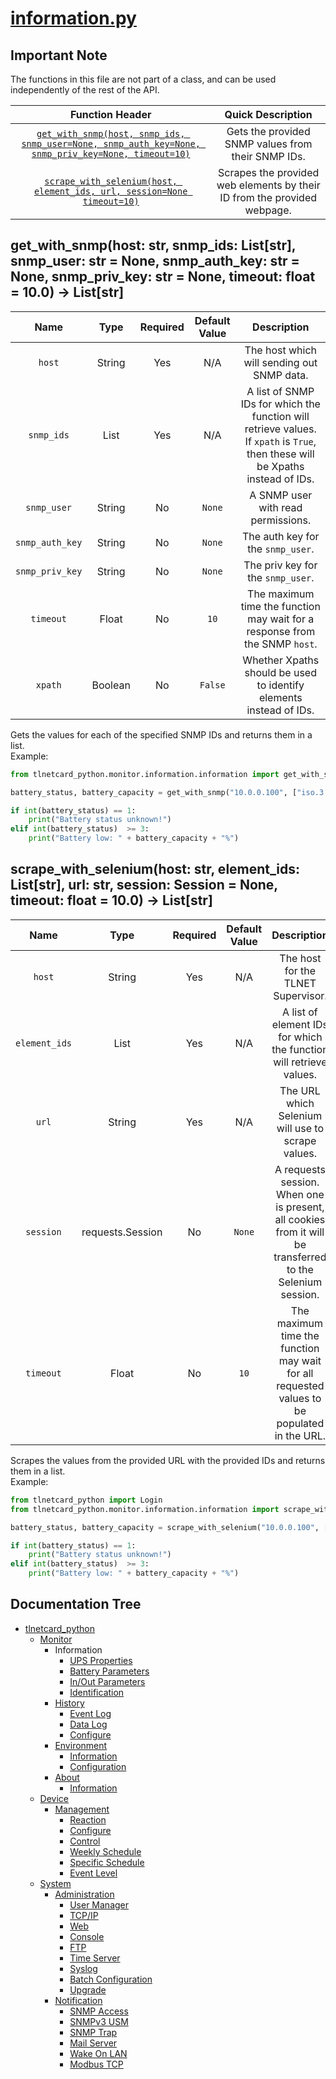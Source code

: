 # [information.py](information.py)

## Important Note

The functions in this file are not part of a class, and can be used independently of the rest of the API.

|                                                                                                                   Function Header                                                                                                                   |                            Quick Description                             |
|:---------------------------------------------------------------------------------------------------------------------------------------------------------------------------------------------------------------------------------------------------:|:------------------------------------------------------------------------:|
| [``get_with_snmp(host, snmp_ids, snmp_user=None, snmp_auth_key=None, snmp_priv_key=None, timeout=10)``](#get_with_snmphost-str-snmp_ids-liststr-snmp_user-str--none-snmp_auth_key-str--none-snmp_priv_key-str--none-timeout-float--100---liststr) |            Gets the provided SNMP values from their SNMP IDs.            |
|                             [``scrape_with_selenium(host, element_ids, url, session=None timeout=10)``](#scrape_with_seleniumhost-str-element_ids-liststr-url-str-session-session--none-timeout-float--100---liststr)                             | Scrapes the provided web elements by their ID from the provided webpage. |

## get_with_snmp(host: str, snmp_ids: List[str], snmp_user: str = None, snmp_auth_key: str = None, snmp_priv_key: str = None, timeout: float = 10.0) -> List[str]

|       Name        |  Type   | Required | Default Value |                                                             Description                                                             |
|:-----------------:|:-------:|:--------:|:-------------:|:-----------------------------------------------------------------------------------------------------------------------------------:|
|     ``host``      | String  |   Yes    |      N/A      |                                             The host which will sending out SNMP data.                                              |
|   ``snmp_ids``    |  List   |   Yes    |      N/A      | A list of SNMP IDs for which the function will retrieve values. If ``xpath`` is ``True``, then these will be Xpaths instead of IDs. |
|   ``snmp_user``   | String  |    No    |   ``None``    |                                                 A SNMP user with read permissions.                                                  |
| ``snmp_auth_key`` | String  |    No    |   ``None``    |                                                 The auth key for the ``snmp_user``.                                                 |
| ``snmp_priv_key`` | String  |    No    |   ``None``    |                                                 The priv key for the ``snmp_user``.                                                 |
|    ``timeout``    |  Float  |    No    |    ``10``     |                            The maximum time the function may wait for a response from the SNMP ``host``.                            |
|     ``xpath``     | Boolean |    No    |   ``False``   |                                 Whether Xpaths should be used to identify elements instead of IDs.                                  |

Gets the values for each of the specified SNMP IDs and returns them in a list.  
Example:

```python
from tlnetcard_python.monitor.information.information import get_with_snmp

battery_status, battery_capacity = get_with_snmp("10.0.0.100", ["iso.3.6.1.2.1.33.1.2.1", "iso.3.6.1.2.1.33.1.2.4"], "sample_snmp_read_user", "sample_auth_key", "sample_priv_key")

if int(battery_status) == 1:
    print("Battery status unknown!")
elif int(battery_status)  >= 3:
    print("Battery low: " + battery_capacity + "%")
```

## scrape_with_selenium(host: str, element_ids: List[str], url: str, session: Session = None, timeout: float = 10.0) -> List[str]

|       Name        |       Type       | Required | Default Value |                                                Description                                                |
|:-----------------:|:----------------:|:--------:|:-------------:|:---------------------------------------------------------------------------------------------------------:|
|    ``host``     |      String      |   Yes    |      N/A      |                                    The host for the TLNET Supervisor.                                     |
| ``element_ids`` |       List       |   Yes    |      N/A      |                    A list of element IDs for which the function will retrieve values.                     |
|     ``url``     |      String      |   Yes    |      N/A      |                             The URL which Selenium will use to scrape values.                             |
|   ``session``   | requests.Session |    No    |  ``None``   | A requests session. When one is present, all cookies from it will be transferred to the Selenium session. |
|   ``timeout``   |      Float       |    No    |   ``10``    |        The maximum time the function may wait for all requested values to be populated in the URL.        |

Scrapes the values from the provided URL with the provided IDs and returns them in a list.  
Example:

```python
from tlnetcard_python import Login
from tlnetcard_python.monitor.information.information import scrape_with_selenium

battery_status, battery_capacity = scrape_with_selenium("10.0.0.100", ["UPS_BATTSTS", "UPS_BATTLEVEL"], "https://10.0.0.100//en/ups/info_battery.asp", Login("sample_username", "sample_password", "10.0.0.100", reject_invalid_certs=False).get_session())

if int(battery_status) == 1:
    print("Battery status unknown!")
elif int(battery_status)  >= 3:
    print("Battery low: " + battery_capacity + "%")
```

## Documentation Tree

* [tlnetcard_python](/tlnetcard_python)
  * [Monitor](/tlnetcard_python/monitor)
    * Information
      * [UPS Properties](/tlnetcard_python/monitor/information/ups_properties)
      * [Battery Parameters](/tlnetcard_python/monitor/information/battery_parameters)
      * [In/Out Parameters](/tlnetcard_python/monitor/information/in_out_parameters)
      * [Identification](/tlnetcard_python/monitor/information/identification)
    * [History](/tlnetcard_python/monitor/history)
      * [Event Log](/tlnetcard_python/monitor/history/event_log)
      * [Data Log](/tlnetcard_python/monitor/history/data_log)
      * [Configure](/tlnetcard_python/monitor/history/configure)
    * [Environment](/tlnetcard_python/monitor/environment)
      * [Information](/tlnetcard_python/monitor/environment/information)
      * [Configuration](/tlnetcard_python/monitor/environment/configuration)
    * [About](/tlnetcard_python/monitor/about)
      * [Information](/tlnetcard_python/monitor/about/information)
  * [Device](/tlnetcard_python/device)
    * [Management](/tlnetcard_python/device/management)
      * [Reaction](/tlnetcard_python/device/management/reaction)
      * [Configure](/tlnetcard_python/device/management/configure)
      * [Control](/tlnetcard_python/device/management/control)
      * [Weekly Schedule](/tlnetcard_python/device/management/weekly_schedule)
      * [Specific Schedule](/tlnetcard_python/device/management/specific_schedule)
      * [Event Level](/tlnetcard_python/device/management/event_level)
  * [System](/tlnetcard_python/system)
    * [Administration](/tlnetcard_python/system/administration)
      * [User Manager](/tlnetcard_python/system/administration/user_manager)
      * [TCP/IP](/tlnetcard_python/system/administration/tcp_ip)
      * [Web](/tlnetcard_python/system/administration/web)
      * [Console](/tlnetcard_python/system/administration/console)
      * [FTP](/tlnetcard_python/system/administration/ftp)
      * [Time Server](/tlnetcard_python/system/administration/time_server)
      * [Syslog](/tlnetcard_python/system/administration/syslog)
      * [Batch Configuration](/tlnetcard_python/system/administration/batch_configuration)
      * [Upgrade](/tlnetcard_python/system/administration/upgrade)
    * [Notification](/tlnetcard_python/system/notification)
      * [SNMP Access](/tlnetcard_python/system/notification/snmp_access)
      * [SNMPv3 USM](/tlnetcard_python/system/notification/snmpv3_usm)
      * [SNMP Trap](/tlnetcard_python/system/notification/snmp_trap)
      * [Mail Server](/tlnetcard_python/system/notification/mail_server)
      * [Wake On LAN](/tlnetcard_python/system/notification/wake_on_lan)
      * [Modbus TCP](/tlnetcard_python/system/notification/modbus_tcp)
